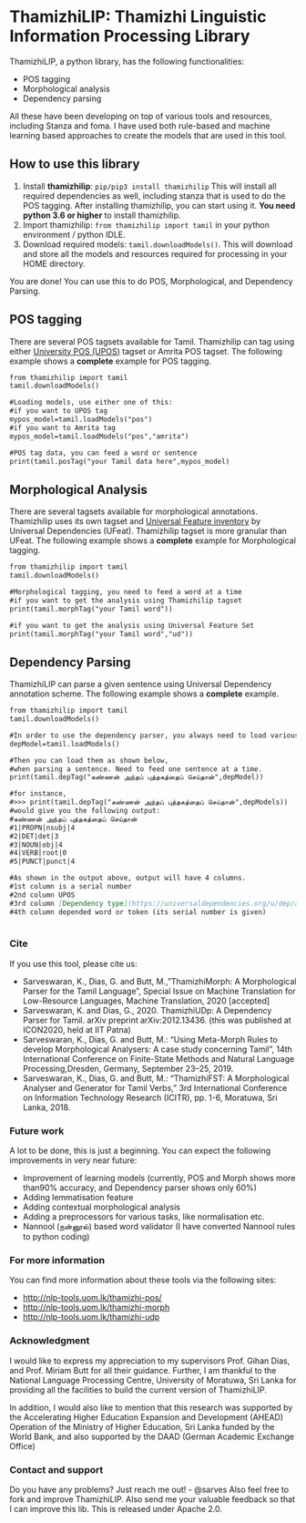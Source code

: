 # ThamizhiLIP: Thamizhi Linguistic Information Processing Library
ThamizhiLIP, a python library, has the following functionalities:
- POS tagging
- Morphological analysis
- Dependency parsing

All these have been developing on top of various tools and resources, including Stanza and foma. I have used both rule-based and machine learning based approaches to create the models that are used in this tool. 

## How to use this library
1. Install **thamizhilip**: 
```pip/pip3 install thamizhilip```
This will install all required dependencies as well, including stanza that is used to do the POS tagging. After installing thamizhilip, you can start using it. **You need python 3.6 or higher** to install thamizhilip.
2. Import thamizhilip: ```from thamizhilip import tamil``` in your python environment / python IDLE.
3. Download required models: ```tamil.downloadModels()```. This will download and store all the models and resources required for processing in your HOME directory.

You are done! You can use this to do POS, Morphological, and Dependency Parsing.


## POS tagging
There are several POS tagsets available for Tamil. Thamizhilip can tag using either [University POS (UPOS)](https://universaldependencies.org/u/pos/) tagset or Amrita POS tagset.
The following example shows a **complete** example for POS tagging.

```markdown
from thamizhilip import tamil
tamil.downloadModels()

#Loading models, use either one of this:
#if you want to UPOS tag
mypos_model=tamil.loadModels("pos")
#if you want to Amrita tag
mypos_model=tamil.loadModels("pos","amrita")

#POS tag data, you can feed a word or sentence
print(tamil.posTag("your Tamil data here",mypos_model)

```

## Morphological Analysis
There are several tagsets available for morphological annotations. Thamizhilip uses its own tagset and [Universal Feature inventory](https://universaldependencies.org/u/feat/index.html) by Universal Dependencies (UFeat). Thamizhilip tagset is more granular than UFeat.
The following example shows a **complete** example for Morphological tagging.

```markdown
from thamizhilip import tamil
tamil.downloadModels()

#Morphological tagging, you need to feed a word at a time
#if you want to get the analysis using Thamizhilip tagset
print(tamil.morphTag("your Tamil word"))

#if you want to get the analysis using Universal Feature Set
print(tamil.morphTag("your Tamil word","ud"))

```

## Dependency Parsing
ThamizhiLIP can parse a given sentence using Universal Dependency annotation scheme. 
The following example shows a **complete** example.

```markdown
from thamizhilip import tamil
tamil.downloadModels()

#In order to use the dependency parser, you always need to load various models. 
depModel=tamil.loadModels()

#Then you can load them as shown below, 
#when parsing a sentence. Need to feed one sentence at a time. 
print(tamil.depTag("கண்ணன் அந்தப் புத்தகத்தைப் செய்தான்",depModel))

#for instance,
#>>> print(tamil.depTag("கண்ணன் அந்தப் புத்தகத்தைப் செய்தான்",depModels))
#would give you the following output:
#கண்ணன் அந்தப் புத்தகத்தைப் செய்தான்
#1|PROPN|nsubj|4
#2|DET|det|3
#3|NOUN|obj|4
#4|VERB|root|0
#5|PUNCT|punct|4

#As shown in the output above, output will have 4 columns. 
#1st column is a serial number
#2nd column UPOS
#3rd column [Dependency type](https://universaldependencies.org/u/dep/all.html)
#4th column depended word or token (its serial number is given)
 
```

### Cite
If you use this tool, please cite us:
- Sarveswaran, K., Dias, G. and Butt, M.,”ThamizhiMorph: A Morphological Parser for the Tamil Language”, Special Issue on Machine Translation for Low-Resource Languages, Machine Translation, 2020 [accepted] 
- Sarveswaran, K. and Dias, G., 2020. ThamizhiUDp: A Dependency Parser for Tamil. arXiv preprint arXiv:2012.13436. (this was published at ICON2020, held at IIT Patna)
- Sarveswaran, K., Dias, G. and Butt, M.: “Using Meta-Morph Rules to develop Morphological Analysers: A case study concerning Tamil”, 14th International Conference on Finite-State Methods and Natural Language Processing,Dresden, Germany, September 23–25, 2019.
- Sarveswaran, K., Dias, G. and Butt, M.: “ThamizhiFST: A Morphological Analyser and Generator for Tamil Verbs,” 3rd International Conference on Information Technology Research (ICITR), pp. 1-6, Moratuwa, Sri Lanka, 2018.

### Future work
A lot to be done, this is just a beginning. 
You can expect the following improvements in very near future:
- Improvement of learning models (currently, POS and Morph shows more than90% accuracy, and Dependency parser shows only 60%)
- Adding lemmatisation feature
- Adding contextual morphological analysis 
- Adding a preprocessors for various tasks, like normalisation etc.
- Nannool (நன்னூல்) based word validator (I have converted Nannool rules to python coding)

### For more information
You can find more information about these tools via the following sites:
- http://nlp-tools.uom.lk/thamizhi-pos/
- http://nlp-tools.uom.lk/thamizhi-morph
- http://nlp-tools.uom.lk/thamizhi-udp

### Acknowledgment
I would like to express my appreciation to my supervisors Prof. Gihan Dias, and Prof. Miriam Butt for all their guidance. Further, I am thankful to the National Language Processing Centre, University of Moratuwa, Sri Lanka for providing all the facilities to build the current version of ThamizhiLIP. 

In addition, I would also like to mention that this research was supported by the Accelerating Higher Education Expansion and Development (AHEAD) Operation of the Ministry of Higher Education, Sri Lanka funded by the World Bank, and also supported by the DAAD (German Academic Exchange Office)

### Contact and support
Do you have any problems? Just reach me out! - @sarves
Also feel free to fork and improve ThamizhiLIP. Also send me your valuable feedback so that I can improve this lib. 
This is released under Apache 2.0.


